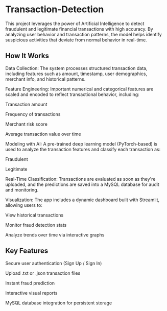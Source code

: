 # Transaction-Detection
This project leverages the power of Artificial Intelligence to detect fraudulent and legitimate financial transactions with high accuracy. By analyzing user behavior and transaction patterns, the model helps identify suspicious activities that deviate from normal behavior in real-time.

How It Works
-------------------
Data Collection: The system processes structured transaction data, including features such as amount, timestamp, user demographics, merchant info, and historical patterns.

Feature Engineering: Important numerical and categorical features are scaled and encoded to reflect transactional behavior, including:

Transaction amount

Frequency of transactions

Merchant risk score

Average transaction value over time

Modeling with AI: A pre-trained deep learning model (PyTorch-based) is used to analyze the transaction features and classify each transaction as:

Fraudulent

Legitimate

Real-Time Classification: Transactions are evaluated as soon as they're uploaded, and the predictions are saved into a MySQL database for audit and monitoring.

Visualization: The app includes a dynamic dashboard built with Streamlit, allowing users to:

View historical transactions

Monitor fraud detection stats

Analyze trends over time via interactive graphs

Key Features
-------------------------------------
Secure user authentication (Sign Up / Sign In)

Upload .txt or .json transaction files

Instant fraud prediction

Interactive visual reports

MySQL database integration for persistent storage
